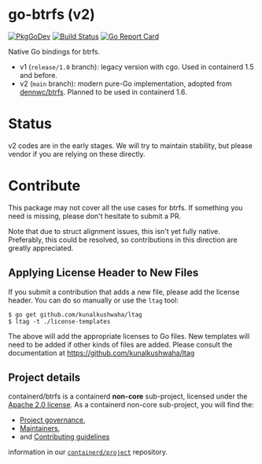 # go-btrfs (v2)

[![PkgGoDev](https://pkg.go.dev/badge/github.com/containerd/btrfs)](https://pkg.go.dev/github.com/containerd/btrfs)
[![Build Status](https://github.com/containerd/btrfs/workflows/CI/badge.svg)](https://github.com/containerd/btrfs/actions?query=workflow%3ACI)
[![Go Report Card](https://goreportcard.com/badge/github.com/containerd/btrfs)](https://goreportcard.com/report/github.com/containerd/btrfs)

Native Go bindings for btrfs.

* v1 (`release/1.0` branch): legacy version with cgo. Used in containerd 1.5 and before.
* v2 (`main` branch): modern pure-Go implementation, adopted from [dennwc/btrfs](https://github.com/dennwc/btrfs).
  Planned to be used in containerd 1.6.

# Status

v2 codes are in the early stages. We will try to maintain stability, but please
vendor if you are relying on these directly.

# Contribute

This package may not cover all the use cases for btrfs. If something you need
is missing, please don't hesitate to submit a PR.

Note that due to struct alignment issues, this isn't yet fully native.
Preferably, this could be resolved, so contributions in this direction are
greatly appreciated.

## Applying License Header to New Files

If you submit a contribution that adds a new file, please add the license
header. You can do so manually or use the `ltag` tool:


```console
$ go get github.com/kunalkushwaha/ltag
$ ltag -t ./license-templates
```

The above will add the appropriate licenses to Go files. New templates will
need to be added if other kinds of files are added. Please consult the
documentation at https://github.com/kunalkushwaha/ltag

## Project details

containerd/btrfs is a containerd **non-core** sub-project, licensed under the [Apache 2.0 license](./LICENSE).
As a containerd non-core sub-project, you will find the:
 * [Project governance](https://github.com/containerd/project/blob/master/GOVERNANCE.md),
 * [Maintainers](./MAINTAINERS),
 * and [Contributing guidelines](https://github.com/containerd/project/blob/master/CONTRIBUTING.md)

information in our [`containerd/project`](https://github.com/containerd/project) repository.
